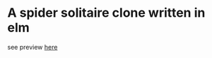 # A spider solitaire clone written in elm

see preview [here](https://de-flwi-elm-snake.netlify.app)
